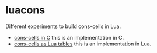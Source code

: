 luacons
=======

Different experiments to build cons-cells in Lua.

* [cons-cells in C](in_c) this is an implementation in C.
* [cons-cells as Lua tables](tables) this is an implementation in Lua.


